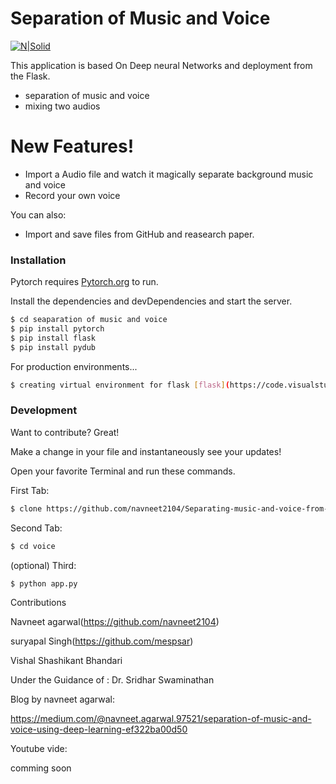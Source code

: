 # Separation of Music and Voice

[![N|Solid](https://www.leadingindia.ai/images/newimages/Leading-india-logo.png)](https://www.leadingindia.ai/)

This application is based On Deep neural Networks and deployment from the Flask. 

  - separation of music and voice
  - mixing two audios

# New Features!

  - Import a Audio file and watch it magically separate background music and voice
  - Record your own voice


You can also:
  - Import and save files from GitHub and reasearch paper.



### Installation

Pytorch requires [Pytorch.org](https://pytorch.org/)  to run.

Install the dependencies and devDependencies and start the server.

```sh
$ cd seaparation of music and voice
$ pip install pytorch
$ pip install flask
$ pip install pydub
```

For production environments...

```sh
$ creating virtual environment for flask [flask](https://code.visualstudio.com/docs/python/tutorial-flask)
```



### Development

Want to contribute? Great!

Make a change in your file and instantaneously see your updates!

Open your favorite Terminal and run these commands.

First Tab:
```sh
$ clone https://github.com/navneet2104/Separating-music-and-voice-from-vocal-rap-songs-for-generating-engaging-visualizer.git
```

Second Tab:
```sh
$ cd voice
```

(optional) Third:
```sh
$ python app.py
```
Contributions


Navneet agarwal(https://github.com/navneet2104)

suryapal Singh(https://github.com/mespsar)

Vishal Shashikant Bhandari


Under the Guidance of :  Dr. Sridhar Swaminathan 


 Blog by navneet agarwal:

https://medium.com/@navneet.agarwal.97521/separation-of-music-and-voice-using-deep-learning-ef322ba00d50

Youtube vide:

comming soon
